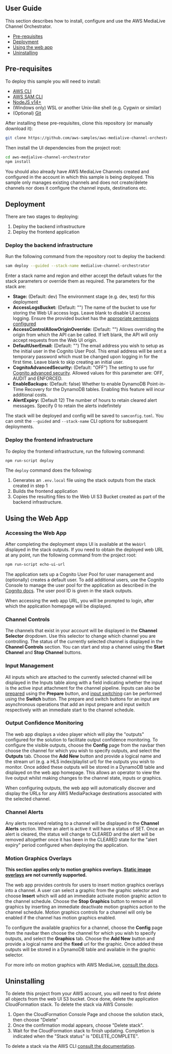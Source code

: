 ## User Guide
This section describes how to install, configure and use the AWS MediaLive Channel Orchestrator.

- [Pre-requisites](#pre-requisites)
- [Deployment](#deployment)
- [Using the web app](#using-the-web-app)
- [Uninstalling](#uninstalling)

## Pre-requisites
To deploy this sample you will need to install:
- [AWS CLI](https://docs.aws.amazon.com/cli/latest/userguide/getting-started-install.html)
- [AWS SAM CLI](https://docs.aws.amazon.com/serverless-application-model/latest/developerguide/install-sam-cli.html)
- [NodeJS v14+](https://nodejs.org/en/download/)
- (Windows only) WSL or another Unix-like shell (e.g. Cygwin or similar)
- (Optional) [Git](https://git-scm.com/downloads)

After installing these pre-requisites, clone this repository (or manually download it):

```bash
git clone https://github.com/aws-samples/aws-medialive-channel-orchestrator.git
```

Then install the UI dependencies from the project root:

```bash
cd aws-medialive-channel-orchestrator
npm install
```

You should also already have AWS MediaLive Channels created and configured
in the account in which this sample is being deployed. This sample only
manages existing channels and does not create/delete channels nor does it
configure the channel inputs, destinations etc.

## Deployment

There are two stages to deploying:
1. Deploy the backend infrastructure
2. Deploy the frontend application

### Deploy the backend infrastructure

Run the following command from the repository root to deploy the backend:

```bash
sam deploy --guided --stack-name medialive-channel-orchestrator
```

Enter a stack name and region and either accept the default values for the stack
parameters or override them as required. The parameters for the stack are:

- **Stage:** (Default: dev) The environment stage (e.g. dev, test) for this deployment
- **AccessLogsBucket:** (Default: "") The name of the bucket to use for storing the Web UI access logs.
  Leave blank to disable UI access logging. Ensure the provided bucket has the [appropriate
  permissions configured](https://docs.aws.amazon.com/AmazonCloudFront/latest/DeveloperGuide/AccessLogs.html#AccessLogsBucketAndFileOwnership)
- **AccessControlAllowOriginOverride:** (Default: "") Allows overriding the origin from which the API
  can be called. If left blank, the API will only accept requests from the Web UI origin.
- **DefaultUserEmail:** (Default: "") The email address you wish to setup as the initial user in the
  Cognito User Pool. This email address will be sent a temporary password which must be changed
  upon logging in for the first time. Leave blank to skip creating an initial user.
- **CognitoAdvancedSecurity:** (Default: "OFF") The setting to use for [Cognito advanced security](https://docs.aws.amazon.com/cognito/latest/developerguide/cognito-user-pool-settings-advanced-security.html).
  Allowed values for this parameter are: OFF, AUDIT and ENFORCED.
- **EnableBackups:** (Default: false) Whether to enable DynamoDB Point-in-Time Recovery for the
  DynamoDB tables. Enabling this feature will incur additional costs.
- **AlertExpiry:** (Default 12) The number of hours to retain cleared alert messages.
  Specify 0 to retain the alerts indefinitely

The stack will be deployed and config will be saved to `samconfig.toml`.
You can omit the `--guided` and `--stack-name` CLI options for subsequent deployments.

### Deploy the frontend infrastructure

To deploy the frontend infrastructure, run the following command:

```bash
npm run-script deploy
```

The `deploy` command does the following:
1. Generates an `.env.local` file using the stack outputs from the stack
   created in step 1
2. Builds the frontend application
3. Copies the resulting files to the Web UI S3 Bucket created as part
   of the backend infrastructure.

## Using the Web App

### Accessing the Web App

After completing the deployment steps UI is available at the `WebUrl` displayed in the stack outputs.
If you need to obtain the deployed web URL at any point, run the following command
from the project root:

```bash
npm run-script echo-ui-url
```

The application sets up a Cognito User Pool for user management and (optionally)
creates a default user. To add additional users, use the Cognito Console to manage
the user pool for the application as described in the [Cognito docs](https://docs.aws.amazon.com/cognito/latest/developerguide/managing-users.html).
The user pool ID is given in the stack outputs.

When accessing the web app URL, you will be prompted to login, after which
the application homepage will be displayed.

### Channel Controls

The channels that exist in your account will be displayed in the **Channel Selector** dropdown.
Use this selector to change which channel you are controlling. The status of the currently selected
channel is displayed in the **Channel Controls** section. You can start and stop a channel using
the **Start Channel** and **Stop Channel** buttons.

### Input Management

All inputs which are attached to the currently selected channel will be displayed
in the Inputs table along with a field indicating whether the input is the active input
attachment for the channel pipeline. Inputs can also be [prepared](https://docs.aws.amazon.com/medialive/latest/ug/feature-prepare-input.html)
using the **Prepare** button, and [input switching](https://docs.aws.amazon.com/medialive/latest/ug/scheduled-input-switching.html)
can be performed using the **Switch** button. The prepare and switch buttons for an input
are asynchronous operations that add an input prepare and input switch respectively
with an immediate start to the channel schedule.

### Output Confidence Monitoring

The web app displays a video player which will play the "outputs" configured for the
solution to facilitate output confidence monitoring. To configure the visible outputs,
choose the **Config** page from the navbar then choose the channel for which you wish
to specify outputs, and select the **Outputs** tab. Choose the **Add New** button
and provide a logical name and the stream url (e.g. a HLS index/playlist url) for
the outputs you wish to monitor. Once added these outputs will be stored in a DynamoDB
table and displayed on the web app homepage. This allows an operator to view the live
output whilst making changes to the channel state, inputs or graphics.

When configuring outputs, the web app will automatically discover and display the URLs for
any AWS MediaPackage destinations associated with the selected channel.

### Channel Alerts

Any alerts received relating to a channel will be displayed in the **Channel Alerts**
section. Where an alert is active it will have a status of SET. Once an alert is
cleared, the status will change to CLEARED and the alert will be removed altogether
once it has been in the CLEARED state for the "alert expiry" period configured when
deploying the application.

### Motion Graphics Overlays

**This section applies only to motion graphics overlays. [Static image overlays](https://docs.aws.amazon.com/medialive/latest/ug/working-with-image-overlay.html) are not currently supported.**

The web app provides controls for users to insert motion graphics overlays into a channel. A user can
select a graphic from the graphic selector and choose **Insert** which will add an immediate
activate motion graphic action to the channel schedule. Choose the **Stop Graphics** button
to remove all graphics by inserting an immediate deactivate motion graphics action to the
channel schedule. Motion graphics controls for a channel will only be enabled if the channel has
motion graphics enabled.

To configure the available graphics for a channel, choose the **Config** page from the navbar
then choose the channel for which you wish to specify outputs, and select the **Graphics** tab.
Choose the **Add New** button and provide a logical name and the **fixed** url for the graphic.
Once added these outputs will be stored in a DynamoDB table and available in the graphic selector.

For more info on motion graphics with AWS MediaLive, [consult the docs](https://docs.aws.amazon.com/medialive/latest/ug/feature-mgi.html).

## Uninstalling

To delete this project from your AWS account, you will need to first delete all objects
from the web UI S3 bucket. Once done, delete the application CloudFormation stack. To
delete the stack via AWS Console:

1. Open the CloudFormation Console Page and choose the solution stack, then choose "Delete"
2. Once the confirmation modal appears, choose "Delete stack".
3. Wait for the CloudFormation stack to finish updating. Completion is indicated when the "Stack status" is "DELETE_COMPLETE".

To delete a stack via the AWS CLI [consult the documentation](https://docs.aws.amazon.com/cli/latest/reference/cloudformation/delete-stack.html).

